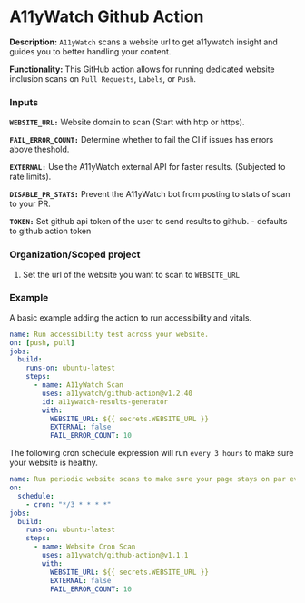 # A11yWatch Github Action

**Description:** `A11yWatch` scans a website url to get a11ywatch insight and guides you to better handling your content.

**Functionality:** This GitHub action allows for running dedicated website inclusion scans on `Pull Requests`, `Labels`, or `Push`.

### Inputs

**`WEBSITE_URL:`**
Website domain to scan (Start with http or https).

**`FAIL_ERROR_COUNT:`**
Determine whether to fail the CI if issues has errors above theshold.

**`EXTERNAL:`**
Use the A11yWatch external API for faster results. (Subjected to rate limits).

**`DISABLE_PR_STATS:`**
Prevent the A11yWatch bot from posting to stats of scan to your PR.

**`TOKEN:`**
Set github api token of the user to send results to github. - defaults to github action token

### Organization/Scoped project

1. Set the url of the website you want to scan to `WEBSITE_URL`

### Example

A basic example adding the action to run accessibility and vitals.

```yaml
name: Run accessibility test across your website.
on: [push, pull]
jobs:
  build:
    runs-on: ubuntu-latest
    steps:
      - name: A11yWatch Scan
        uses: a11ywatch/github-action@v1.2.40
        id: a11ywatch-results-generator
        with:
          WEBSITE_URL: ${{ secrets.WEBSITE_URL }}
          EXTERNAL: false
          FAIL_ERROR_COUNT: 10
```

The following cron schedule expression will run `every 3 hours` to make sure your website is healthy.

```yaml
name: Run periodic website scans to make sure your page stays on par every three hours.
on:
  schedule:
    - cron: "*/3 * * * *"
jobs:
  build:
    runs-on: ubuntu-latest
    steps:
      - name: Website Cron Scan
        uses: a11ywatch/github-action@v1.1.1
        with:
          WEBSITE_URL: ${{ secrets.WEBSITE_URL }}
          EXTERNAL: false
          FAIL_ERROR_COUNT: 10
```
